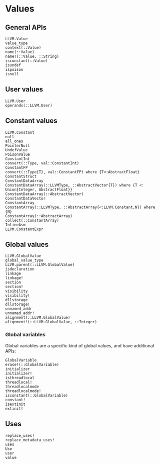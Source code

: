 # Values

## General APIs

```@docs
LLVM.Value
value_type
context(::Value)
name(::Value)
name!(::Value, ::String)
isconstant(::Value)
isundef
ispoison
isnull
```

## User values

```@docs
LLVM.User
operands(::LLVM.User)
```

## Constant values

```@docs
LLVM.Constant
null
all_ones
PointerNull
UndefValue
PoisonValue
ConstantInt
convert(::Type, val::ConstantInt)
ConstantFP
convert(::Type{T}, val::ConstantFP) where {T<:AbstractFloat}
ConstantStruct
ConstantDataArray
ConstantDataArray(::LLVMType, ::AbstractVector{T}) where {T <: Union{Integer, AbstractFloat}}
ConstantDataArray(::AbstractVector)
ConstantDataVector
ConstantArray
ConstantArray(::LLVMType, ::AbstractArray{<:LLVM.Constant,N}) where {N}
ConstantArray(::AbstractArray)
collect(::ConstantArray)
InlineAsm
LLVM.ConstantExpr
```

## Global values

```@docs
LLVM.GlobalValue
global_value_type
LLVM.parent(::LLVM.GlobalValue)
isdeclaration
linkage
linkage!
section
section!
visibility
visibility!
dllstorage
dllstorage!
unnamed_addr
unnamed_addr!
alignment(::LLVM.GlobalValue)
alignment!(::LLVM.GlobalValue, ::Integer)
```

### Global variables

Global variables are a specific kind of global values, and have additional APIs:

```@docs
GlobalVariable
erase!(::GlobalVariable)
initializer
initializer!
isthreadlocal
threadlocal!
threadlocalmode
threadlocalmode!
isconstant(::GlobalVariable)
constant!
isextinit
extinit!
```

## Uses

```@docs
replace_uses!
replace_metadata_uses!
uses
Use
user
value
```
